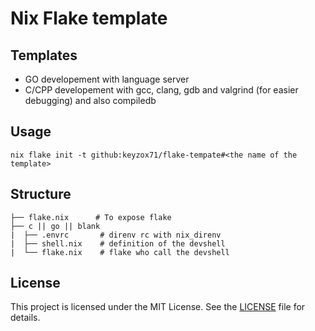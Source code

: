 # Nix Flake template

## Templates
- GO developement with language server
- C/CPP developement with gcc, clang, gdb and valgrind (for easier debugging) and also compiledb

## Usage

```
nix flake init -t github:keyzox71/flake-tempate#<the name of the template>
```

## Structure
```
├── flake.nix      # To expose flake
├── c || go || blank
|  ├── .envrc       # direnv rc with nix_direnv
|  ├── shell.nix    # definition of the devshell
|  └── flake.nix    # flake who call the devshell
```

## License
This project is licensed under the MIT License. See the [LICENSE](LICENSE) file for details.
